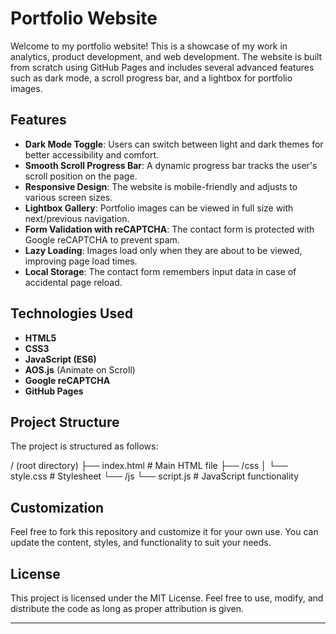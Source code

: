 # Portfolio Website

Welcome to my portfolio website! This is a showcase of my work in analytics, product development, and web development. The website is built from scratch using GitHub Pages and includes several advanced features such as dark mode, a scroll progress bar, and a lightbox for portfolio images.

## Features

- **Dark Mode Toggle**: Users can switch between light and dark themes for better accessibility and comfort.
- **Smooth Scroll Progress Bar**: A dynamic progress bar tracks the user's scroll position on the page.
- **Responsive Design**: The website is mobile-friendly and adjusts to various screen sizes.
- **Lightbox Gallery**: Portfolio images can be viewed in full size with next/previous navigation.
- **Form Validation with reCAPTCHA**: The contact form is protected with Google reCAPTCHA to prevent spam.
- **Lazy Loading**: Images load only when they are about to be viewed, improving page load times.
- **Local Storage**: The contact form remembers input data in case of accidental page reload.

## Technologies Used

- **HTML5**
- **CSS3**
- **JavaScript (ES6)**
- **AOS.js** (Animate on Scroll)
- **Google reCAPTCHA**
- **GitHub Pages**

## Project Structure

The project is structured as follows:

/ (root directory) ├── index.html # Main HTML file ├── /css │ └── style.css # Stylesheet └── /js └── script.js # JavaScript functionality

## Customization

Feel free to fork this repository and customize it for your own use. You can update the content, styles, and functionality to suit your needs.

## License

This project is licensed under the MIT License. Feel free to use, modify, and distribute the code as long as proper attribution is given.

---
